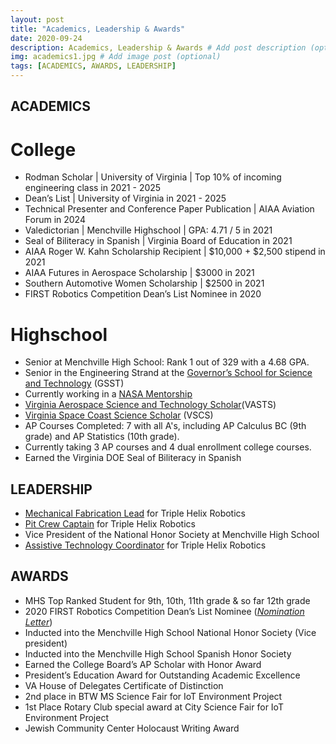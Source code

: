 ```yaml
---
layout: post
title: "Academics, Leadership & Awards"
date: 2020-09-24
description: Academics, Leadership & Awards # Add post description (optional)
img: academics1.jpg # Add image post (optional)
tags: [ACADEMICS, AWARDS, LEADERSHIP]
---
```


## ACADEMICS

# College
* Rodman Scholar | University of Virginia | Top 10% of incoming engineering class in 2021 - 2025
* Dean’s List | University of Virginia in 2021 - 2025
* Technical Presenter and Conference Paper Publication | AIAA Aviation Forum in 2024
* Valedictorian | Menchville Highschool | GPA: 4.71 / 5 in 2021
* Seal of Biliteracy in Spanish | Virginia Board of Education in 2021
* AIAA Roger W. Kahn Scholarship Recipient | $10,000 + $2,500 stipend in 2021
* AIAA Futures in Aerospace Scholarship | $3000 in 2021
* Southern Automotive Women Scholarship | $2500 in 2021
* FIRST Robotics Competition Dean’s List Nominee in 2020



# Highschool
* Senior at Menchville High School:  Rank 1 out of 329 with a 4.68 GPA. 
* Senior in the Engineering Strand at the [Governor’s School for Science and Technology](https://nhrec.org/gsst/) (GSST)
* Currently working in a [NASA Mentorship](https://natgrrl.github.io/nasa-mentorship/)
* [Virginia Aerospace Science and Technology Scholar](https://natgrrl.github.io/vasts/)(VASTS)
* [Virginia Space Coast Science Scholar](https://natgrrl.github.io/vscs/) (VSCS)
* AP Courses Completed: 7 with all A's, including AP Calculus BC (9th grade) and AP Statistics (10th grade).
* Currently taking 3 AP courses and 4 dual enrollment college courses. 
* Earned the Virginia DOE Seal of Biliteracy in Spanish 


## LEADERSHIP

* [Mechanical Fabrication Lead](https://natgrrl.github.io/mech-pit-lead-robotics/) for Triple Helix Robotics
* [Pit Crew Captain](https://natgrrl.github.io/mech-pit-lead-robotics/) for Triple Helix Robotics
* Vice President of the National Honor Society at Menchville High School
* [Assistive Technology Coordinator](https://natgrrl.github.io/at/) for Triple Helix Robotics

## AWARDS

* MHS Top Ranked Student for 9th, 10th, 11th grade & so far 12th grade
* 2020 FIRST Robotics Competition Dean’s List Nominee    ([*Nomination Letter*](http://natgrrl.github.io/assets/DeansListNat.pdf))
* Inducted into the Menchville High School National Honor Society  (Vice president)
* Inducted into the Menchville High School Spanish Honor Society
* Earned the College Board’s AP Scholar with Honor Award
* President’s Education Award for Outstanding Academic Excellence
* VA House of Delegates Certificate of Distinction
* 2nd place in BTW MS Science Fair for IoT Environment Project
* 1st Place Rotary Club special award at City Science Fair for IoT Environment Project
* Jewish Community Center Holocaust Writing Award










